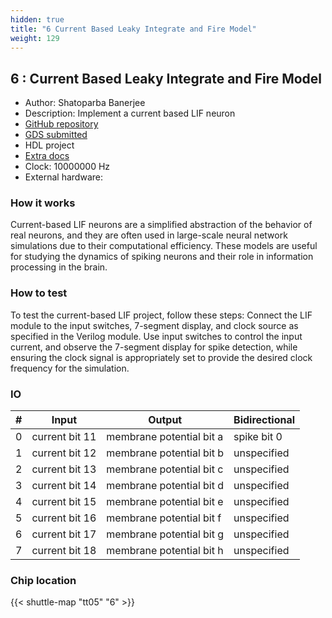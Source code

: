 ```yaml
---
hidden: true
title: "6 Current Based Leaky Integrate and Fire Model"
weight: 129
---
```


## 6 : Current Based Leaky Integrate and Fire Model

* Author: Shatoparba Banerjee
* Description: Implement a current based LIF neuron
* [GitHub repository](https://github.com/shatoparbabanerjee/tt05-verilog-demo)
* [GDS submitted](https://github.com/shatoparbabanerjee/tt05-verilog-demo/actions/runs/6751851585)
* HDL project
* [Extra docs]()
* Clock: 10000000 Hz
* External hardware: 



### How it works

Current-based LIF neurons are a simplified abstraction of the behavior of real neurons,
and they are often used in large-scale neural network simulations due to their computational efficiency.
These models are useful for studying the dynamics of spiking neurons and their role in information
processing in the brain.


### How to test

To test the current-based LIF project, follow these steps: Connect the LIF module to the input switches,
7-segment display, and clock source as specified in the Verilog module. Use input switches to control the
input current, and observe the 7-segment display for spike detection, while ensuring the clock signal is appropriately set to provide the desired clock frequency for the simulation.


### IO

| # | Input        | Output       | Bidirectional      |
|---|--------------|--------------| -------------------|
| 0 | current bit 11  | membrane potential bit a | spike bit 0 |
| 1 | current bit 12  | membrane potential bit b | unspecified |
| 2 | current bit 13  | membrane potential bit c | unspecified |
| 3 | current bit 14  | membrane potential bit d | unspecified |
| 4 | current bit 15  | membrane potential bit e | unspecified |
| 5 | current bit 16  | membrane potential bit f | unspecified |
| 6 | current bit 17  | membrane potential bit g | unspecified |
| 7 | current bit 18  | membrane potential bit h | unspecified |

### Chip location

{{< shuttle-map "tt05" "6" >}}
